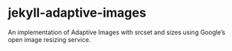 # jekyll-adaptive-images
An implementation of Adaptive Images with srcset and sizes using Google’s open image resizing service.
